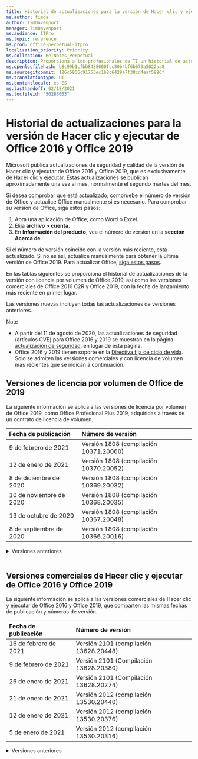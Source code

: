 ```yaml
---
title: Historial de actualizaciones para la versión de Hacer clic y ejecutar de Office 2016 y Office 2019
ms.author: timda
author: TimDavenport
manager: TimDavenport
ms.audience: ITPro
ms.topic: reference
ms.prod: office-perpetual-itpro
localization_priority: Priority
ms.collection: RelNotes_Perpetual
description: Proporciona a los profesionales de TI un historial de actualizaciones para las versiones permanentes de Office 2016 y Office 2019 que usan Hacer clic y ejecutar.
ms.openlocfilehash: b8c99b1cfbb8438600fcc80b4bf6b673a5022aa8
ms.sourcegitcommit: 126c5956c91753ec1b8c6429a7f38cd4eaf5996f
ms.translationtype: HT
ms.contentlocale: es-ES
ms.lasthandoff: 02/18/2021
ms.locfileid: "50286003"
---
```

# <a name="update-history-for-office-2016-c2r-and-office-2019"></a>Historial de actualizaciones para la versión de Hacer clic y ejecutar de Office 2016 y Office 2019

Microsoft publica actualizaciones de seguridad y calidad de la versión de Hacer clic y ejecutar de Office 2016 y Office 2019, que es exclusivamente de Hacer clic y ejecutar. Estas actualizaciones se publican aproximadamente una vez al mes, normalmente el segundo martes del mes.

Si desea comprobar que está actualizado, compruebe el número de versión de Office y actualice Office manualmente si es necesario. Para comprobar su versión de Office, siga estos pasos:

  1.    Abra una aplicación de Office, como Word o Excel.
  2.    Elija **archivo > cuenta**.
  3.    En **Información del producto**, vea el número de versión en la **sección Acerca de**.

Si el número de versión coincide con la versión más reciente, está actualizado. Si no es así, actualice manualmente para obtener la última versión de Office 2019. Para actualizar Office, [siga estos pasos](https://support.office.com/article/2ab296f3-7f03-43a2-8e50-46de917611c5).


En las tablas siguientes se proporciona el historial de actualizaciones de la versión con licencia por volumen de Office 2019, así como las versiones comerciales de Office 2016 C2R y Office 2019, con la fecha de lanzamiento más reciente en primer lugar.

Las versiones nuevas incluyen todas las actualizaciones de versiones anteriores.


 > [!NOTE]
> - A partir del 11 de agosto de 2020, las actualizaciones de seguridad (artículos CVE) para Office 2016 y 2019 se muestran en la página [actualización de seguridad](https://docs.microsoft.com/officeupdates/microsoft365-apps-security-updates), en lugar de esta página. 
> - Office 2016 y 2019 tienen soporte en la [Directiva fija de ciclo de vida](https://docs.microsoft.com/lifecycle/policies/fixed). Solo se admiten las versiones comerciales y con licencia de volumen más recientes que se indican a continuación.


## <a name="volume-licensed-versions-of-office-2019"></a>Versiones de licencia por volumen de Office de 2019
La siguiente información se aplica a las versiones de licencia por volumen de Office 2019, como Office Profesional Plus 2019, adquiridas a través de un contrato de licencia de volumen.

[//]: # (NO QUITAR EL INICIO DE LA TABLA DE LICENCIAS POR VOLUMEN)


|**Fecha de publicación**|**Número de versión**|
|:-----|:-----|
|9 de febrero de 2021|Versión 1808 (compilación 10371.20060)|
|12 de enero de 2021|Versión 1808 (compilación 10370.20052)|
|8 de diciembre de 2020|Versión 1808 (compilación 10369.20032)|
|10 de noviembre de 2020|Versión 1808 (compilación 10368.20035)|
|13 de octubre de 2020|Versión 1808 (compilación 10367.20048)|
|8 de septiembre de 2020|Versión 1808 (compilación 10366.20016)|


[//]: # (NO QUITAR EL FINAL DE LA TABLA DE LICENCIAS POR VOLUMEN)

<details>
<summary>Versiones anteriores</summary>
 

[//]: # (NO QUITAR EL INICIO DE LA ANTIGUA TABLA DE LICENCIAS POR VOLUMEN)


|**Fecha de publicación**|**Número de versión**|
|:-----|:-----|
|11 de agosto de 2020|Versión 1808 (compilación 10364.20059)|
|14 de julio de 2020   |Versión 1808 (Compilación 10363.20015)  |
|9 de junio de 2020   |Versión 1808 (compilación 10361.20002)  |
|12 de mayo de 2020   |Versión 1808 (compilación 10359.20023)  |
|14 de abril de 2020   |Versión 1808 (compilación 10358.20061)  |
|10 de marzo de 2020   |Versión 1808 (compilación 10357.20081)  |
|11 de febrero de 2020   |Versión 1808 (compilación 10356.20006)  |


[//]: # (NO QUITAR EL FINAL DE LA ANTIGUA TABLA DE LICENCIAS POR VOLUMEN)

</details>


<br/>

## <a name="retail-versions-of-office-2016-c2r-and-office-2019"></a>Versiones comerciales de Hacer clic y ejecutar de Office 2016 y Office 2019
La siguiente información se aplica a las versiones comerciales de Hacer clic y ejecutar de Office 2016 y Office 2019, que comparten las mismas fechas de publicación y números de versión.

[//]: # (NO QUITAR EL INICIO DE LA TABLA DE VENTAS AL POR MENOR)


|**Fecha de publicación**|**Número de versión**|
|:-----|:-----|
|16 de febrero de 2021|Versión 2101 (compilación 13628.20448)|
|9 de febrero de 2021|Versión 2101 (Compilación 13628.20380)|
|26 de enero de 2021|Versión 2101 (Compilación 13628.20274)|
|21 de enero de 2021|Versión 2012 (compilación 13530.20440)|
|12 de enero de 2021|Versión 2012 (compilación 13530.20376)|
|5 de enero de 2021|Versión 2012 (compilación 13530.20316)|


[//]: # (NO QUITAR EL FINAL DE LA TABLA DE VENTAS AL POR MENOR)

<details>
<summary>Versiones anteriores</summary>
 

[//]: # (NO QUITAR EL INICIO DE LA ANTIGUA TABLA DE VENTAS AL POR MENOR)


|**Fecha de publicación**|**Número de versión**|
|:-----|:-----|
|21 de diciembre de 2020|Versión 2011 (compilación 13426.20404)|
|8 de diciembre de 2020|Versión 2011 (compilación 13426.20332)|
|2 de diciembre de 2020|Versión 2011 (compilación 13426.20308)|
|30 de noviembre de 2020|Versión 2011 (compilación 13426.20294)|
|23 de noviembre de 2020|Versión 2011 (compilación 13426.20274)|
|17 de noviembre de 2020|Versión 2010 (compilación 13328.20408)|
|10 de noviembre de 2020|Versión 2010 (compilación 13328.20356)|
|27 de octubre de 2020|Versión 2010 (compilación 13328.20292)|
|21 de octubre de 2020|Versión 2009 (compilación 13231.20418)|
|13 de octubre de 2020|Versión 2009 (compilación 13231.20390)|
|8 de octubre de 2020|Versión 2009 (compilación 13231.20368)|
|28 de septiembre de 2020|Versión 2009 (Compilación 13231.20262)|
|22 de septiembre de 2020|Versión 2008 (Compilación 13127.20508)|
|9 de septiembre de 2020|Versión 2008 (Compilación 13127.20408)|
|31 de agosto de 2020|Versión 2008 (compilación 13127.20296)|
|25 de agosto de 2020|Versión 2007 (compilación 13029.20460)|
|11 de agosto de 2020|Versión 2007 (compilación 13029.20344)|
|30 de julio de 2020|Versión 2007 (compilación 13029.20308)  |
|28 de julio de 2020|Versión 2006 (compilación 13001.20498)  |
|14 de julio de 2020|Versión 2006 (Compilación 13001.20384)  |
|30 de junio de 2020|Versión 2006 (compilación 13001.20266)  |
|24 de junio de 2020|Versión 2005 (compilación 12827.20470)  |
|9 de junio de 2020|Versión 2005 (compilación 12827.20336)  |
|2 de junio de 2020|Versión 2005 (compilación 12827.20268)  |
|21 de mayo de 2020|Versión 2004 (compilación 12730.20352)  |
|12 de mayo de 2020|Versión 2004 (compilación 12730.20270)  |
|4 de mayo de 2020|Versión 2004 (Compilación 12730.20250)  |
|29 de abril de 2020|Versión 2004 (compilación 12730.20236)  |
|15 de abril de 2020|Versión 2003 (compilación 12624.20466)  |
|14 de abril de 2020|Versión 2003 (compilación 12624.20442)  |
|31 de marzo de 2020|Versión 2003 (compilación 12624.20382)  |
|25 de marzo de 2020|Versión 2003 (compilación 12624.20320)  |
|10 de marzo de 2020|Versión 2002 (compilación 12527.20278)  |
|1 de marzo de 2020   |Versión 2002 (compilación 12527.20242)  |


[//]: # (NO QUITAR EL FINAL DE LA ANTIGUA TABLA DE VENTAS AL POR MENOR)


</details>






